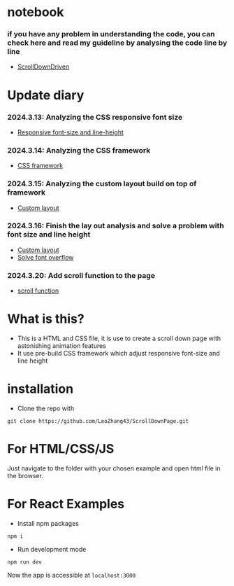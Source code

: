 # notebook
### if you have any problem in understanding the code, you can check here and read my guideline by analysing the code line by line
* [ScrollDownDriven](https://www.notion.so/ScrollDownDriven-e99cf642e67541cd8083b565a1acf478) 

# Update diary
### 2024.3.13: Analyzing the CSS responsive font size
* [Responsive font-size and line-height](https://sparkly-windscreen-f2a.notion.site/ScrollDownDriven-e99cf642e67541cd8083b565a1acf478) 
### 2024.3.14: Analyzing the CSS framework 
* [CSS framework](https://www.notion.so/CSS-framework-96304f818d5c47e2af05baf74f9e67e7)
### 2024.3.15: Analyzing the custom layout build on top of framework
* [Custom layout](https://www.notion.so/Custom-layout-acf94dabae83442fad601276d3381134)
### 2024.3.16: Finish the lay out analysis and solve a problem with font size and line height
* [Custom layout](https://www.notion.so/Custom-layout-acf94dabae83442fad601276d3381134)
* [Solve font overflow](https://www.notion.so/solving-the-font-size-overflow-problem-79ea6690c27b4c17a41e88a8e972e8fd)
### 2024.3.20: Add scroll function to the page
* [scroll function](https://www.notion.so/add-scrolling-function-82bc9a157c5c4baebc49712c38ba3d6c)

# What is this?
* This is a HTML and CSS file, it is use to create a scroll down page with astonishing animation features
* It use pre-build CSS framework which adjust responsive font-size and line height

# installation

* Clone the repo with
```
git clone https://github.com/LeoZhang43/ScrollDownPage.git
```

# For HTML/CSS/JS

Just navigate to the folder with your chosen example and open html file in the browser.

# For React Examples

* Install npm packages
```
npm i 
```
* Run development mode
```
npm run dev
```

Now the app is accessible at ```localhost:3000```